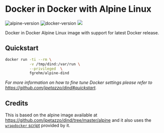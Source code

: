 # Docker in Docker with Alpine Linux

![alpine-version](https://img.shields.io/badge/gliderlabs%2Falpine-3.2-green.svg) ![docker-version](https://img.shields.io/badge/docker-1.7.1-green.svg) [![](https://badge.imagelayers.io/fgrehm/alpine-dind:latest.svg)](https://imagelayers.io/?images=fgrehm/alpine-dind:latest 'Get your own badge on imagelayers.io')

Docker in Docker Alpine Linux image with support for latest Docker release.


## Quickstart

```sh
docker run -ti --rm \
           -v /tmp/dind:/var/run \
           --privileged  \
           fgrehm/alpine-dind
```

_For more information on how to fine tune Docker settings please refer to https://github.com/jpetazzo/dind#quickstart._


## Credits

This is based on the alpine image available at https://github.com/jpetazzo/dind/tree/master/alpine
and it also uses the [`wrapdocker` script](https://github.com/jpetazzo/dind/blob/master/wrapdocker)
provided by it.
